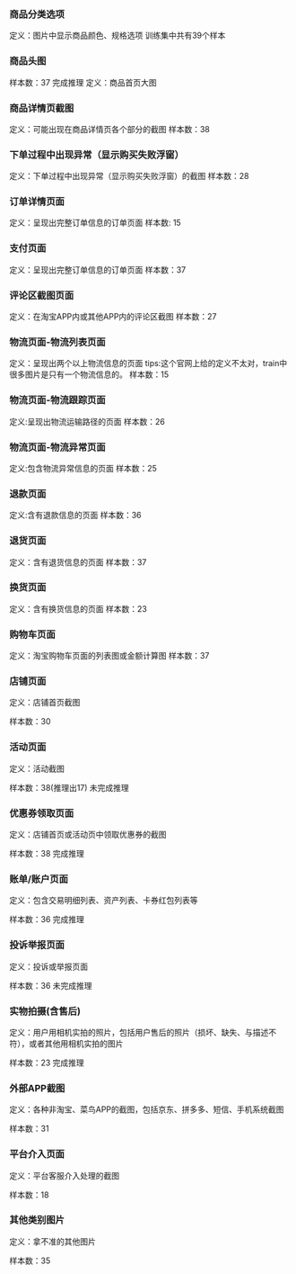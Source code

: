 
### 商品分类选项 

定义：图片中显示商品颜色、规格选项
训练集中共有39个样本


### 商品头图

样本数：37 完成推理
定义：商品首页大图

### 商品详情页截图

定义：可能出现在商品详情页各个部分的截图
样本数：38 




### 下单过程中出现异常（显示购买失败浮窗）
定义：下单过程中出现异常（显示购买失败浮窗）的截图
样本数：28 

### 订单详情页面
定义：呈现出完整订单信息的订单页面
样本数: 15  

### 支付页面

定义：呈现出完整订单信息的订单页面
样本数：37 

### 评论区截图页面

定义：在淘宝APP内或其他APP内的评论区截图
样本数：27 


### 物流页面-物流列表页面

定义：呈现出两个以上物流信息的页面  tips:这个官网上给的定义不太对，train中很多图片是只有一个物流信息的。
 样本数：15 

### 物流页面-物流跟踪页面

定义:呈现出物流运输路径的页面
样本数：26 


### 物流页面-物流异常页面

定义:包含物流异常信息的页面
样本数：25 


### 退款页面

定义:含有退款信息的页面 
样本数：36 

### 退货页面

定义：含有退货信息的页面
样本数：37 

### 换货页面
定义：含有换货信息的页面
样本数：23 


### 购物车页面
定义：淘宝购物车页面的列表图或金额计算图
样本数：37 

### 店铺页面
定义：店铺首页截图    

样本数：30


### 活动页面
定义：活动截图   

样本数：38(推理出17) 未完成推理

### 优惠券领取页面
定义：店铺首页或活动页中领取优惠券的截图

样本数：38 完成推理

### 账单/账户页面
定义：包含交易明细列表、资产列表、卡券红包列表等

样本数：36 完成推理

### 投诉举报页面

定义：投诉或举报页面

样本数：36 未完成推理

### 实物拍摄(含售后)

定义：用户用相机实拍的照片，包括用户售后的照片（损坏、缺失、与描述不符），或者其他用相机实拍的图片

样本数：23 完成推理

### 外部APP截图

定义：各种非淘宝、菜鸟APP的截图，包括京东、拼多多、短信、手机系统截图

样本数：31

### 平台介入页面

定义：平台客服介入处理的截图

样本数：18

### 其他类别图片

定义：拿不准的其他图片

样本数：35